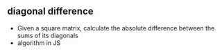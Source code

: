 ## diagonal difference
* Given a square matrix, calculate the absolute difference between the sums of its diagonals
* algorithm in JS
